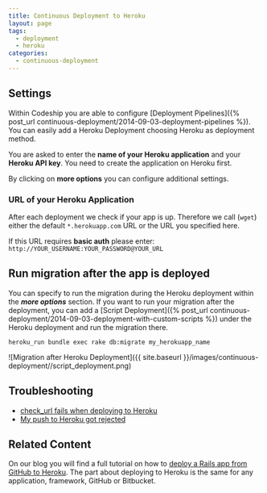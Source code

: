 ```yaml
---
title: Continuous Deployment to Heroku
layout: page
tags:
  - deployment
  - heroku
categories:
  - continuous-deployment
---
```

## Settings
Within Codeship you are able to configure [Deployment Pipelines]({% post_url continuous-deployment/2014-09-03-deployment-pipelines %}). You can easily add a Heroku Deployment choosing Heroku as deployment method.

You are asked to enter the **name of your Heroku application** and your **Heroku API key**. You need to create the application on Heroku first.

By clicking on **more options** you can configure additional settings.

### URL of your Heroku Application
After each deployment we check if your app is up. Therefore we call (```wget```) either the default ```*.herokuapp.com``` URL or the URL you specified here.

If this URL requires **basic auth** please enter: ```http://YOUR_USERNAME:YOUR_PASSWORD@YOUR_URL```

## Run migration after the app is deployed
You can specify to run the migration during the Heroku deployment within the ***more options*** section. If you want to run your migration after the deployment, you can add a [Script Deployment]({% post_url continuous-deployment/2014-09-03-deployment-with-custom-scripts %}) under the Heroku deployment and run the migration there.

~~~shell
heroku_run bundle exec rake db:migrate my_herokuapp_name
~~~

![Migration after Heroku Deployment]({{ site.baseurl }}/images/continuous-deployment//script_deployment.png)

## Troubleshooting
- [check_url fails when deploying to Heroku](/faq/check_url-fails-for-heroku-deployment/)
- [My push to Heroku got rejected](/faq/push-to-heroku-rejected/)

## Related Content
On our blog you will find a full tutorial on how to [deploy a Rails app from GitHub to Heroku](http://blog.codeship.io/2013/09/26/how-to-deploy-a-ruby-on-rails-app-from-github-to-heroku.html).
The part about deploying to Heroku is the same for any application, framework, GitHub or Bitbucket.
